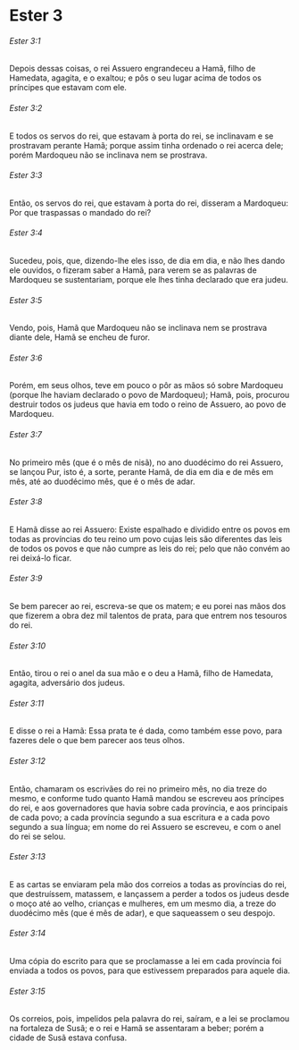 # Ester 3

###### Ester 3:1

Depois dessas coisas, o rei Assuero engrandeceu a Hamã, filho de Hamedata, agagita, e o exaltou; e pôs o seu lugar acima de todos os príncipes que estavam com ele.

###### Ester 3:2

E todos os servos do rei, que estavam à porta do rei, se inclinavam e se prostravam perante Hamã; porque assim tinha ordenado o rei acerca dele; porém Mardoqueu não se inclinava nem se prostrava.

###### Ester 3:3

Então, os servos do rei, que estavam à porta do rei, disseram a Mardoqueu: Por que traspassas o mandado do rei?

###### Ester 3:4

Sucedeu, pois, que, dizendo-lhe eles isso, de dia em dia, e não lhes dando ele ouvidos, o fizeram saber a Hamã, para verem se as palavras de Mardoqueu se sustentariam, porque ele lhes tinha declarado que era judeu.

###### Ester 3:5

Vendo, pois, Hamã que Mardoqueu não se inclinava nem se prostrava diante dele, Hamã se encheu de furor.

###### Ester 3:6

Porém, em seus olhos, teve em pouco o pôr as mãos só sobre Mardoqueu (porque lhe haviam declarado o povo de Mardoqueu); Hamã, pois, procurou destruir todos os judeus que havia em todo o reino de Assuero, ao povo de Mardoqueu.

###### Ester 3:7

No primeiro mês (que é o mês de nisã), no ano duodécimo do rei Assuero, se lançou Pur, isto é, a sorte, perante Hamã, de dia em dia e de mês em mês, até ao duodécimo mês, que é o mês de adar.

###### Ester 3:8

E Hamã disse ao rei Assuero: Existe espalhado e dividido entre os povos em todas as províncias do teu reino um povo cujas leis são diferentes das leis de todos os povos e que não cumpre as leis do rei; pelo que não convém ao rei deixá-lo ficar.

###### Ester 3:9

Se bem parecer ao rei, escreva-se que os matem; e eu porei nas mãos dos que fizerem a obra dez mil talentos de prata, para que entrem nos tesouros do rei.

###### Ester 3:10

Então, tirou o rei o anel da sua mão e o deu a Hamã, filho de Hamedata, agagita, adversário dos judeus.

###### Ester 3:11

E disse o rei a Hamã: Essa prata te é dada, como também esse povo, para fazeres dele o que bem parecer aos teus olhos.

###### Ester 3:12

Então, chamaram os escrivães do rei no primeiro mês, no dia treze do mesmo, e conforme tudo quanto Hamã mandou se escreveu aos príncipes do rei, e aos governadores que havia sobre cada província, e aos principais de cada povo; a cada província segundo a sua escritura e a cada povo segundo a sua língua; em nome do rei Assuero se escreveu, e com o anel do rei se selou.

###### Ester 3:13

E as cartas se enviaram pela mão dos correios a todas as províncias do rei, que destruíssem, matassem, e lançassem a perder a todos os judeus desde o moço até ao velho, crianças e mulheres, em um mesmo dia, a treze do duodécimo mês (que é mês de adar), e que saqueassem o seu despojo.

###### Ester 3:14

Uma cópia do escrito para que se proclamasse a lei em cada província foi enviada a todos os povos, para que estivessem preparados para aquele dia.

###### Ester 3:15

Os correios, pois, impelidos pela palavra do rei, saíram, e a lei se proclamou na fortaleza de Susã; e o rei e Hamã se assentaram a beber; porém a cidade de Susã estava confusa.

